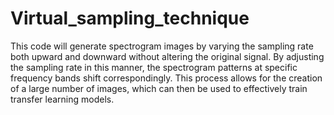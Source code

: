 ﻿# Virtual_sampling_technique
This code will generate spectrogram images by varying the sampling rate both upward and downward without altering the original signal. By adjusting the sampling rate in this manner, the spectrogram patterns at specific frequency bands shift correspondingly. This process allows for the creation of a large number of images, which can then be used to effectively train transfer learning models. 
